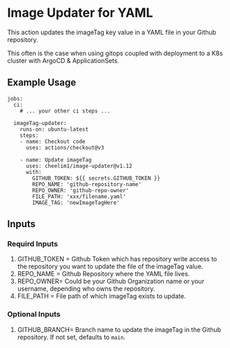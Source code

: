 # Image Updater for YAML

This action updates the imageTag key value in a YAML file in your Github repository.

This often is the case when using gitops coupled with deployment to a K8s cluster with ArgoCD & ApplicationSets.

## Example Usage
```
jobs:
  ci:
    # ... your other ci steps ...

  imageTag-updater:
    runs-on: ubuntu-latest
    steps:
    - name: Checkout code
      uses: actions/checkout@v3

    - name: Update imageTag
      uses: cheelim1/image-updater@v1.12
      with:
        GITHUB_TOKEN: ${{ secrets.GITHUB_TOKEN }}
        REPO_NAME: 'github-repository-name'
        REPO_OWNER: 'github-repo-owner'
        FILE_PATH: 'xxx/filename.yaml'
        IMAGE_TAG: 'newImageTagHere'
```

## Inputs
### Requird Inputs
1. GITHUB_TOKEN = Github Token which has repository write access to the repository you want to update the file of the imageTag value.
2. REPO_NAME = Github Repository where the YAML file lives.
3. REPO_OWNER= Could be your Github Organization name or your username, depending who owns the repository.
4. FILE_PATH = File path of which imageTag exists to update.

### Optional Inputs
1. GITHUB_BRANCH= Branch name to update the imageTag in the Github repository. If not set, defaults to `main`.